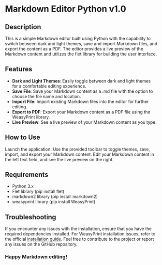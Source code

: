 # Markdown Editor Python v1.0
## Description
This is a simple Markdown editor built using Python with the capability to switch between dark and light themes, save and import Markdown files, and export the content as a PDF. The editor provides a live preview of the Markdown content and utilizes the flet library for building the user interface.    
  
  
## Features
  - **Dark and Light Themes**: Easily toggle between dark and light themes for a comfortable editing experience.  
  - **Save File**: Save your Markdown content as a .md file with the option to choose the file name and location.  
  - **Import File**: Import existing Markdown files into the editor for further editing.  
  - **Export to PDF**: Export your Markdown content as a PDF file using the WeasyPrint library.  
  - **Live Preview**: See a live preview of your Markdown content as you type.  
  

## How to Use
Launch the application.
Use the provided toolbar to toggle themes, save, import, and export your Markdown content.
Edit your Markdown content in the left text field, and see the live preview on the right.  


## Requirements
  - Python 3.x
  - Flet library (pip install flet)
  - markdown2 library (pip install markdown2)
  - weasyprint library (pip install WeasyPrint)  


## Troubleshooting
If you encounter any issues with the installation, ensure that you have the required dependencies installed.
For WeasyPrint installation issues, refer to the official [installation guide](https://doc.courtbouillon.org/weasyprint/stable/first_steps.html).
Feel free to contribute to the project or report any issues on the GitHub repository.  
### Happy Markdown editing!

